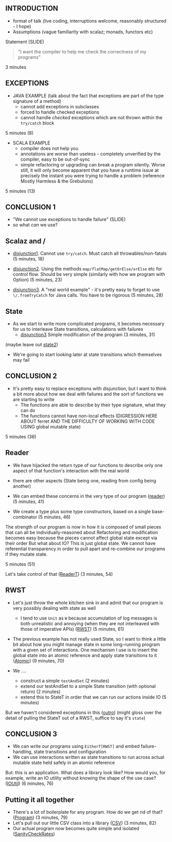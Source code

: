 ## INTRODUCTION

 - format of talk (live coding, interruptions welcome, reasonably structured - I hope)
 - Assumptions (vague familiarity with scalaz; monads, functors etc)

Statement (SLIDE)
 >  "I want the compiler to help me check the correctness of my programs"

3 minutes

## EXCEPTIONS
  - JAVA EXAMPLE (talk about the fact that exceptions are part of the type signature of a method)
    - cannot add exceptions in subclasses
    - forced to handle checked exceptions
    - cannot handle *checked* exceptions which are not thrown within the `try/catch` block

5 minutes (8)

  - SCALA EXAMPLE
    - compiler does not help you
    - annotations are worse than useless - completely unverified by the compiler, easy to be out-of-sync
    - simple refactoring or upgrading can break a program silently. Worse still, it will only become apparent 
      that you have a runtime issue at precisely the instant you were trying to handle a problem 
      (reference Mostly Harmless & the Grebulons)

5 minutes (13)

## CONCLUSION 1
   - "We cannot use exceptions to handle failure" (SLIDE)
   - so what *can* we use?

## Scalaz and \/
  - [disjunction1](src/main/scala/oxbow/part2/exceptions/disjunction1/ScalazDisjunction1a.scala). Cannot use `try/catch`. Must catch all throwables/non-fatals (5 minutes, 18) 
  - [disjunction2](src/main/scala/oxbow/part2/exceptions/disjunction2/ScalazDisjunction2.scala). Using the methods `map/flatMap/getOrElse/orElse` etc for control flow. Should be very simple (similarly with how we program with Option) (5 minutes, 23)
                                                                                                                                                                           
  - [disjunction3](src/main/scala/oxbow/part2/exceptions/disjunction3/ReadFxRates.scala). A "real world example" - it's pretty easy to forget to use `\/.fromTryCatch` for Java calls. You have to be rigorous (5 minutes, 28)  

## State
  - As we start to write more complicated programs, it becomes necessary for us to interleave State transitions, calculations with failures
    - [disjunction3](src/main/scala/oxbow/part3/state/state1/ReadFxRates.scala) Simple modification of the program (3 minutes, 31)

(maybe leave out [state2](src/main/scala/oxbow/part3/state/state2/ReadMultipleTradesAndRates.scala))

  - We're going to start looking later at state transitions which themselves may fail

## CONCLUSION 2
  - It's pretty easy to replace exceptions with disjunction, but I want to think a bit more about how we deal with failures and the sort of functions we are starting to write
     * The functions are able to describe by their type signature, what they can do
     * The functions cannot have non-local effects (DIGRESSION HERE ABOUT ferret AND THE DIFFICULTY OF WORKING WITH CODE USING global mutable state)              

5 minutes (36)

## Reader
  - We have hijacked the return type of our functions to describe only one aspect of that function's interaction with the real world
 - there are other aspects (State being one, reading from config being another)

 - We can embed these concerns in the very type of our program ([reader](src/main/scala/oxbow/part4/reader/SanityCheckRates.scala)) (5 minutes, 41)
  * We create a type plus some type constructors, based on a single base-combinator (5 minutes, 46)

The strength of our program is now in how it is composed of small pieces that can all be individually-reasoned about
Refactoring and modification becomes easy because the pieces cannot affect global state except via their order
But what about IO? This is just global state. We cannot have referential transparency in order to pull apart and re-combine our programs if they mutate state.

5 minutes (51)

Let's take control of that ([ReaderT](src/main/scala/oxbow/part5/readert/SanityCheckRates.scala)) (3 minutes, 54)

## RWST  
  - Let's just throw the whole kitchen sink in and admit that our program is very possibly dealing with state as well   
    * I tend to use `Unit` as `W` because accumulation of log messages is both unrealistic and annoying (when they are not interleaved with those of imperative APIs) 
    ([RWST](src/main/scala/oxbow/part6/rwst/SanityCheckRates.scala)) (5 minutes, 61)

  - The previous example has not really used State, so I want to think a little bit about how you might manage state in some  long-running program with a given set of interactions. 
  One mechanism I use is to insert the global state into an atomic reference and apply state transitions to it ([Atomic](src/main/scala/oxbow/part7/atomic/package.scala)) (9 minutes, 70)
  
  - We ....
    * construct a simple `testAndSet` (2 minutes)
    * extend our testAndSet to a simple State transition (with optional return) (2 minutes)
    * extend this to StateT in order that we can run our actions inside IO (5 minutes)

But we haven't considered exceptions in this ([outro](src/main/scala/oxbow/part8/outro/SanityCheckRatesPeriodically.scala)) (might gloss over the detail of pulling the StateT out of a RWST, suffice to say it's `state`)

## CONCLUSION 3
  - We can write our programs using `EitherT[RWST]` and embed failure-handling, state transitions and configuration
  - We can use interactions written as state transitions to run across actual mutable state held safely in an atomic reference

But: this is an application. What does a library look like? How would you, for example, write an IO utility without knowing 
the shape of the use case? ([IOUtil](src/main/scala/oxbow/part9/IOUtil.scala)) (6 minutes, 76)

## Putting it all together
  - There's a lot of boilerplate for any program. How do we get rid of that? ([Program](src/main/scala/oxbow/part999/Program.scala)) (3 minutes, 79)
  - Let's pull out our little CSV class into a library ([CSV](src/main/scala/oxbow/part999/Csv.scala)) (3 minutes, 82)
  - Our actual program now becomes quite simple and isolated ([SanityCheckRates](src/main/scala/oxbow/part999/SanityCheckRates.scala))
